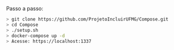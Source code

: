Passo a passo:

```bash
> git clone https://github.com/ProjetoIncluirUFMG/Compose.git
> cd Compose
> ./setup.sh
> docker-compose up -d
> Acesse: https://localhost:1337
```
